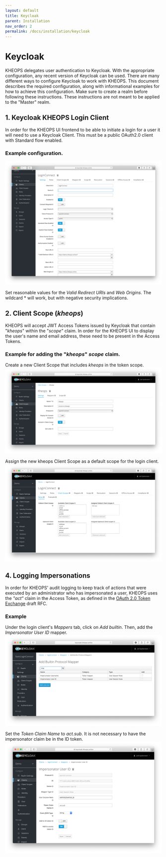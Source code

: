 ```yaml
---
layout: default
title: Keycloak
parent: Installation
nav_order: 2
permalink: /docs/installation/keycloak
---
```


# Keycloak

KHEOPS delegates user authentication to Keycloak. With the appropriate configuration, any recent version of Keycloak can be used. There are many different ways to configure Keycloak to work with KHEOPS. This document describes the required configuration, along with informational examples for how to achieve this configuration. Make sure to create a realm before following these instructions. These instructions are not meant to be applied to the "Master" realm.

## 1. Keycloak KHEOPS Login Client

In order for the KHEOPS UI frontend to be able to initiate a login for a user it will need to use a Keycloak Client. This must be a public OAuth2.0 client with Standard flow enabled.


### Example configuration.
![New Client](/img/keycloak_kheops_login_client.png)

Set reasonable values for the *Valid Redirect URIs* and *Web Origins*. The wildcard * will work, but with negative security implications. 

## 2. Client Scope (*kheops*)

KHEOPS will accept JWT Access Tokens issued by Keycloak that contain "*kheops*" within the "*scope*" claim. In order for the KHEOPS UI to display the user's name and email address, these need to be present in the Access Tokens.

### Example for adding the "*kheops*" *scope* claim.

Create a new Client Scope that includes *kheops* in the token scope.
![New Scope Claim](/img/keycloak_kheops_client_scope.png)

Assign the new kheops Client Scope as a default scope for the login client.
![Add Scope Claim](/img/keycloak_kheops_add_scope.png)

## 4. Logging Impersonations

In order for KHEOPS' audit logging to keep track of actions that were executed by an administrator who has impersonated a user, KHEOPS uses the *"act"* claim in the Access Token, as defined in the [OAuth 2.0 Token Exchange](https://tools.ietf.org/html/draft-ietf-oauth-token-exchange-19#section-4.1) draft RFC.

### Example

Under the login client's *Mappers* tab, click on *Add builtin*. Then, add the *Impersonator User ID* mapper.
![Add Impersonator Mapper](/img/keycloak_kheops_impersonator_builtin.png)

Set the *Token Claim Name* to *act.sub*. It is not necessary to have the impersonator claim be in the ID token.
![Configure Impersonator Mapper](/img/keycloak_kheops_impersonator_mapper.png)


